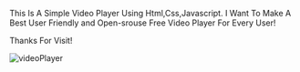 This Is A Simple Video Player Using Html,Css,Javascript.
I Want To Make A Best User Friendly and Open-srouse Free Video Player For Every User!

Thanks For Visit!

![videoPlayer](https://github.com/Sajjad-Hosan/Video-Player/assets/132983594/86269549-d752-477c-b945-bb1fb526d753)
